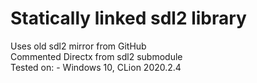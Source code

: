# Statically linked sdl2 library
Uses old sdl2 mirror from GitHub  
Commented Directx from sdl2 submodule  
Tested on: 
    - Windows 10, CLion 2020.2.4